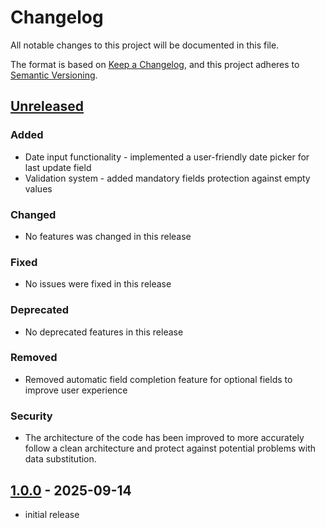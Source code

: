 ﻿# Changelog

All notable changes to this project will be documented in this file.

The format is based on [Keep a Changelog],
and this project adheres to [Semantic Versioning].

## [Unreleased][unreleased]

### Added

- Date input functionality - implemented a user-friendly date picker for last update field
- Validation system - added mandatory fields protection against empty values

### Changed

- No features was changed in this release

### Fixed

- No issues were fixed in this release

### Deprecated

- No deprecated features in this release

### Removed

- Removed automatic field completion feature for optional fields to improve user experience

### Security

- The architecture of the code has been improved to more accurately follow a clean architecture and protect against potential problems with data substitution.

## [1.0.0][1.0.0] - 2025-09-14

- initial release

<!-- Links -->
[keep a changelog]: https://keepachangelog.com/en/1.0.0/
[semantic versioning]: https://semver.org/spec/v2.0.0.html

<!-- Versions -->
[unreleased]: https://github.com/VidyakinIvan/Modding-Assistant/compare/Modding-Assistant%2Fv1.0.0...HEAD
[1.0.0]: https://github.com/VidyakinIvan/Modding-Assistant/releases/tag/Modding-Assistant%2Fv1.0.0
